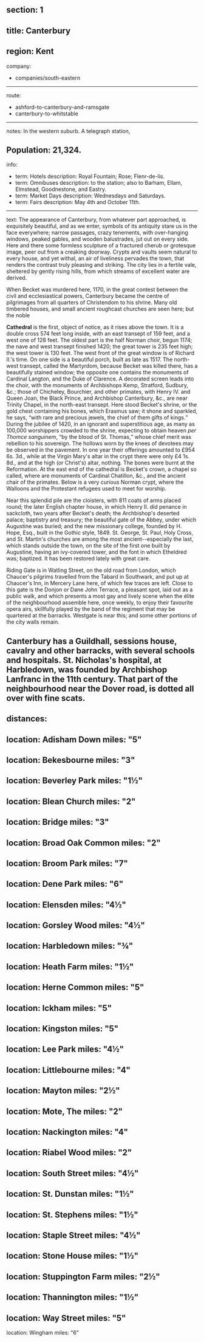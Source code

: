 section: 1
----
title: Canterbury
----
region: Kent
----
company:
- companies/south-eastern
----
route:
- ashford-to-canterbury-and-ramsgate
- canterbury-to-whitstable
----
notes: In the western suburb. A telegraph station,

Population: 21,324.
----
info:
- term: Hotels
  description: Royal Fountain; Rose; Flenr-de-lis.
- term: Omnibuses
  description: to the station; also to Barham, Ellam, Elmstead, Goodnestone, and Eastry.
- term: Market Days
  description: Wednesdays and Saturdays.
- term: Fairs
  description: May 4th and October 11th.
----
text: The appearance of Canterbury, from whatever part approached, is exquisitely beautiful, and as we enter, symbols of its antiquity stare us in the face everywhere; narrow passages, crazy tenements, with over-hanging windows, peaked gables, and wooden balustrades, jut out on every side. Here and there some formless sculpture of a fractured cherub or grotesque image, peer out from a creaking doorway. Crypts and vaults seem natural to every house, and yet withal, an air of liveliness pervades the town, that renders the contrast truly pleasing and striking. The city lies in a fertile vale, sheltered by gently rising hills, from which streams of excellent water are derived.

When Becket was murdered here, 1170, in the great contest between the civil and ecclesiastical powers, Canterbury became the centre of pilgrimages from all quarters of Christendom to his shrine. Many old timbered houses, and small ancient roughcast churches are seen here; but the noble

**Cathedral** is the first, object of notice, as it rises above the town. It is a double cross 574 feet long inside, with an east transept of 159 feet, and a west one of 128 feet. The oldest part is the half Norman choir, begun 1174; the nave and west transept finished 1420; the great tower is 235 feet high; the west tower is 130 feet. The west front of the great window is of Richard II.'s time. On one side is a beautiful porch, built as late as 1517. The north-west transept, called the Martyrdom, because Becket was killed there, has a beautifully stained window; the opposite one contains the monuments of Cardinal Langton, and the Duke of Clarence. A decorated screen leads into the choir, with the monuments of Archbishops Kemp, Stratford, Sudbury, &c.; those of Chicheley, Bourchier, and other primates, with Henry IV. and Queen Joan, the Black Prince, and Archbishop Canterbury, &c., are near Trinity Chapel, in the north-east transept. Here stood Becket's shrine, or the gold chest containing his bones, which Erasmus saw; it shone and sparkled, he says, <q>with rare and precious jewels, the chief of them gifts of kings.</q> During the jubilee of 1420, in an ignorant and superstitious age, as many as 100,000 worshippers crowded to the shrine, expecting to obtain heaven *per Thomce sanguinem*, <q>by the blood of St. Thomas,</q> whose chief merit was rebellion to his sovereign. The hollows worn by the knees of devotees may be observed in the pavement. In one year their offerings amounted to £954 6s. 3d., while at the Virgin Mary's altar in the crypt there were only £4 1s. 8d., and at the high (or Christ's) altar, nothing. The bones were burnt at the Reformation. At the east end of the cathedral is Becket's crown, a chapel so called, where are monuments of Cardinal Chatillon, &c., and the ancient chair of the primates. Below is a very curious Norman crypt, where the Walloons and the Protestant refugees used to meet for worship.

Near this splendid pile are the cloisters, with 811 coats of arms placed round; the later English chapter house, in which Henry II. did penance in sackcloth, two years after Becket's death; the Archbishop's deserted palace; baptistry and treasury; the beautiful gate of the Abbey, under which Augustine was buried; and the new missionary college, founded by H. Hope, Esq., built in the Gothic style, 1849. St. George, St. Paul, Holy Cross, and St. Martin's churches are among the most ancient--especially the last, which stands outside the town, on the site of the first one built by Augustine, having an ivy-covered tower, and the font in which Etheldred was; baptized. It has been restored lately with great care.

Riding Gate is in Watling Street, on the old road from London, which Chaucer's pilgrims travelled from the Tabard in Southwark, and put up at Chaucer's Inn, in Mercery Lane here, of which few traces are left. Close to this gate is the Donjon or Dane John Terrace, a pleasant spot, laid out as a public walk, and which presents a most gay and lively scene when the élite of the neighbourhood assemble here, once weekly, to enjoy their favourite opera airs, skillfully played by the band of the regiment that may be quartered at the barracks. Westgate is near this; and some other portions of the city walls remain.

Canterbury has a Guildhall, sessions house, cavalry and other barracks, with several schools and hospitals. St. Nicholas's hospital, at Harbledown, was founded by Archbishop Lanfranc in the 11th century. That part of the neighbourhood near the Dover road, is dotted all over with fine scats.
----
distances:
-
  location: Adisham Down
  miles: "5"
-
  location: Bekesbourne
  miles: "3"
-
  location: Beverley Park
  miles: "1½"
-
  location: Blean Church
  miles: "2"
-
  location: Bridge
  miles: "3"
-
  location: Broad Oak Common
  miles: "2"
-
  location: Broom Park
  miles: "7"
-
  location: Dene Park
  miles: "6"
-
  location: Elensden
  miles: "4½"
-
  location: Gorsley Wood
  miles: "4½"
-
  location: Harbledown
  miles: "¾"
-
  location: Heath Farm
  miles: "1½"
-
  location: Herne Common
  miles: "5"
-
  location: Ickham
  miles: "5"
-
  location: Kingston
  miles: "5"
-
  location: Lee Park
  miles: "4½"
-
  location: Littlebourne
  miles: "4"
-
  location: Mayton
  miles: "2½"
-
  location: Mote, The
  miles: "2"
-
  location: Nackington
  miles: "4"
-
  location: Riabel Wood
  miles: "2"
-
  location: South Street
  miles: "4½"
-
  location: St. Dunstan
  miles: "1½"
-
  location: St. Stephens
  miles: "1½"
-
  location: Staple Street
  miles: "4½"
-
  location: Stone House
  miles: "1½"
-
  location: Stuppington Farm
  miles: "2½"
-
  location: Thannington
  miles: "1½"
-
  location: Way Street
  miles: "5"
-
  location: Wingham
  miles: "6"
